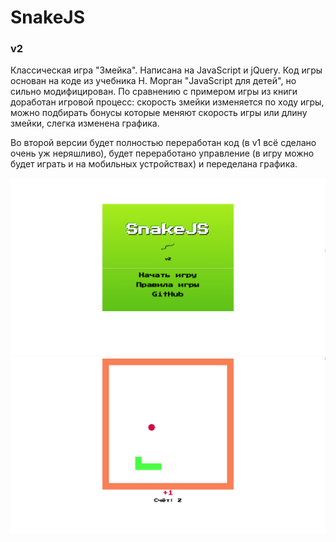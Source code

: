 <h1>SnakeJS</h1>
<h3>v2</h3>
<p>Классическая игра "Змейка". Написана на JavaScript и jQuery. Код игры основан на коде из учебника Н. Морган "JavaScript для детей", но сильно модифицирован. По сравнению с примером игры из книги доработан игровой процесс: скорость змейки изменяется по ходу игры, можно подбирать бонусы которые меняют скорость игры или длину змейки, слегка изменена графика.</p>
<p>Во второй версии будет полностью переработан код (в v1 всё сделано очень уж неряшливо), будет переработано управление (в игру можно будет играть и на мобильных устройствах) и переделана графика. </p>

<img src="preview1.png">
<img src="preview2.png">
